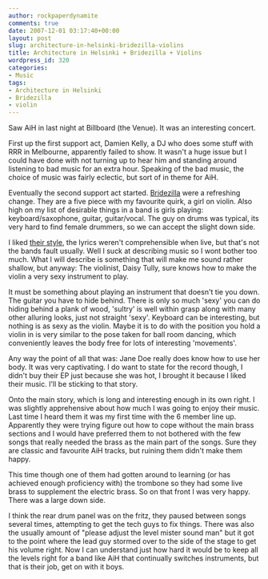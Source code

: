 ```yaml
---
author: rockpaperdynamite
comments: true
date: 2007-12-01 03:17:40+00:00
layout: post
slug: architecture-in-helsinki-bridezilla-violins
title: Architecture in Helsinki + Bridezilla + Violins
wordpress_id: 320
categories:
- Music
tags:
- Architecture in Helsinki
- Bridezilla
- violin
---
```


Saw AiH in last night at Billboard (the Venue). It was an interesting concert.

First up the first support act, Damien Kelly, a DJ who does some stuff with RRR in Melbourne, apparently failed to show. It wasn't a huge issue but I could have done with not turning up to hear him and standing around listening to bad music for an extra hour. Speaking of the bad music, the choice of music was fairly eclectic, but sort of in theme for AiH.

Eventually the second support act started. [Bridezilla](http://www.bridezillamusic.com/) were a refreshing change. They are a five piece with my favourite quirk, a girl on violin. Also high on my list of desirable things in a band is girls playing: keyboard/saxophone, guitar, guitar/vocal. The guy on drums was typical, its very hard to find female drummers, so we can accept the slight down side.<!-- more -->

I liked [their style](http://myspace.com/bridezillaa), the lyrics weren't comprehensible when live, but that's not the bands fault usually. Well I suck at describing music so I wont bother too much. What I will describe is something that will make me sound rather shallow, but anyway: The violinist, Daisy Tully, sure knows how to make the violin a very sexy instrument to play.

It must be something about playing an instrument that doesn't tie you down. The guitar you have to hide behind. There is only so much 'sexy' you can do hiding behind a plank of wood, 'sultry' is well within grasp along with many other alluring looks, just not straight 'sexy'. Keyboard can be interesting, but nothing is as sexy as the violin. Maybe  it is to do with the position you hold a violin in is very similar to the pose taken for ball room dancing, which conveniently leaves the body free for lots of interesting 'movements'.

Any way the point of all that was: Jane Doe really does know how to use her body. It was very captivating. I do want to state for the record though, I didn't buy their EP just because she was hot, I brought it because I liked their music. I'll be sticking to that story.

Onto the main story, which is long and interesting enough in its own right. I was slightly apprehensive about how much I was going to enjoy their music. Last time I heard them it was my first time with the 6 member line up. Apparently they were trying figure out how to cope without the main brass sections and I would have preferred them to not bothered with the few songs that really needed the brass as the main part of the songs. Sure they are classic and favourite AiH tracks, but ruining them didn't make them happy.

This time though one of them had gotten around to learning (or has achieved enough proficiency with) the trombone so they had some live brass to supplement the electric brass. So on that front I was very happy. There was a large down side.

I think the rear drum panel was on the fritz, they paused between songs several times, attempting to get the tech guys to fix things. There was also the usually amount of "please adjust the level mister sound man" but it got to the point where the lead guy stormed over to the side of the stage to get his volume right. Now I can understand just how hard it would be to keep all the levels right for a band like AiH that continually switches instruments, but that is their job, get on with it boys.
